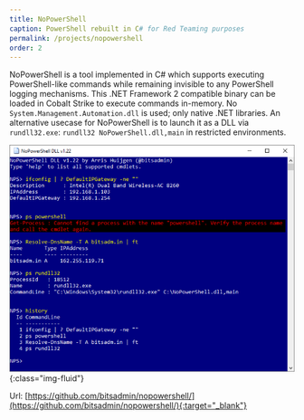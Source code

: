 ```yaml
---
title: NoPowerShell
caption: PowerShell rebuilt in C# for Red Teaming purposes
permalink: /projects/nopowershell
order: 2
---
```


NoPowerShell is a tool implemented in C# which supports executing PowerShell-like commands while remaining invisible to any PowerShell logging mechanisms. This .NET Framework 2 compatible binary can be loaded in Cobalt Strike to execute commands in-memory. No `System.Management.Automation.dll` is used; only native .NET libraries. An alternative usecase for NoPowerShell is to launch it as a DLL via `rundll32.exe`: `rundll32 NoPowerShell.dll,main` in restricted environments.

![Rundll32 feature of NoPowerShell used to bypass application whitelisting](/assets/images/NoPowerShellDll.png "Rundll32 feature of NoPowerShell used to bypass application whitelisting"){:class="img-fluid"}

Url: [https://github.com/bitsadmin/nopowershell/](https://github.com/bitsadmin/nopowershell/){:target="_blank"}